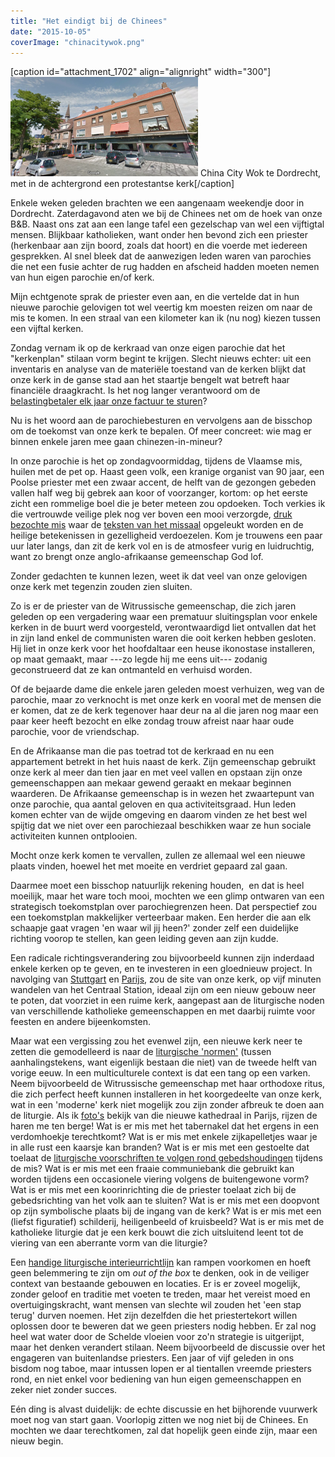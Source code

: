 ```yaml
---
title: "Het eindigt bij de Chinees"
date: "2015-10-05"
coverImage: "chinacitywok.png"
---
```


\[caption id="attachment\_1702" align="alignright" width="300"\]![China City Wok te Dordrecht, met in de achtergrond een protestantse kerk](images/chinacitywok-300x159.png) China City Wok te Dordrecht, met in de achtergrond een protestantse kerk\[/caption\]

Enkele weken geleden brachten we een aangenaam weekendje door in Dordrecht. Zaterdagavond aten we bij de Chinees net om de hoek van onze B&B. Naast ons zat aan een lange tafel een gezelschap van wel een vijftigtal mensen. Blijkbaar katholieken, want onder hen bevond zich een priester (herkenbaar aan zijn boord, zoals dat hoort) en die voerde met iedereen gesprekken. Al snel bleek dat de aanwezigen leden waren van parochies die net een fusie achter de rug hadden en afscheid hadden moeten nemen van hun eigen parochie en/of kerk.

Mijn echtgenote sprak de priester even aan, en die vertelde dat in hun nieuwe parochie gelovigen tot wel veertig km moesten reizen om naar de mis te komen. In een straal van een kilometer kan ik (nu nog) kiezen tussen een vijftal kerken.

Zondag vernam ik op de kerkraad van onze eigen parochie dat het "kerkenplan" stilaan vorm begint te krijgen. Slecht nieuws echter: uit een inventaris en analyse van de materiële toestand van de kerken blijkt dat onze kerk in de ganse stad aan het staartje bengelt wat betreft haar financiële draagkracht. Is het nog langer verantwoord om de [belastingbetaler elk jaar onze factuur te sturen](/blog/de-kostprijs-van-een-parochie/)?

Nu is het woord aan de parochiebesturen en vervolgens aan de bisschop om de toekomst van onze kerk te bepalen. Of meer concreet: wie mag er binnen enkele jaren mee gaan chinezen-in-mineur?

In onze parochie is het op zondagvoormiddag, tijdens de Vlaamse mis, huilen met de pet op. Haast geen volk, een kranige organist van 90 jaar, een Poolse priester met een zwaar accent, de helft van de gezongen gebeden vallen half weg bij gebrek aan koor of voorzanger, kortom: op het eerste zicht een rommelige boel die je beter meteen zou opdoeken. Toch verkies ik die vertrouwde veilige plek nog ver boven een mooi verzorgde, [druk bezochte mis](/blog/misbegrepen/) waar de [teksten van het missaal](/blog/pinksterwonder-in-onze-eigen-kerk/) opgeleukt worden en de heilige betekenissen in gezelligheid verdoezelen. Kom je trouwens een paar uur later langs, dan zit de kerk vol en is de atmosfeer vurig en luidruchtig, want zo brengt onze anglo-afrikaanse gemeenschap God lof.

Zonder gedachten te kunnen lezen, weet ik dat veel van onze gelovigen onze kerk met tegenzin zouden zien sluiten.

Zo is er de priester van de Witrussische gemeenschap, die zich jaren geleden op een vergadering waar een prematuur sluitingsplan voor enkele kerken in de buurt werd voorgesteld, verontwaardigd liet ontvallen dat het in zijn land enkel de communisten waren die ooit kerken hebben gesloten. Hij liet in onze kerk voor het hoofdaltaar een heuse ikonostase installeren, op maat gemaakt, maar ---zo legde hij me eens uit--- zodanig geconstrueerd dat ze kan ontmanteld en verhuisd worden.

Of de bejaarde dame die enkele jaren geleden moest verhuizen, weg van de parochie, maar zo verknocht is met onze kerk en vooral met de mensen die er komen, dat ze de kerk tegenover haar deur na al die jaren nog maar een paar keer heeft bezocht en elke zondag trouw afreist naar haar oude parochie, voor de vriendschap.

En de Afrikaanse man die pas toetrad tot de kerkraad en nu een appartement betrekt in het huis naast de kerk. Zijn gemeenschap gebruikt onze kerk al meer dan tien jaar en met veel vallen en opstaan zijn onze gemeenschappen aan mekaar gewend geraakt en mekaar beginnen waarderen. De Afrikaanse gemeenschap is in wezen het zwaartepunt van onze parochie, qua aantal geloven en qua activiteitsgraad. Hun leden komen echter van de wijde omgeving en daarom vinden ze het best wel spijtig dat we niet over een parochiezaal beschikken waar ze hun sociale activiteiten kunnen ontplooien.

Mocht onze kerk komen te vervallen, zullen ze allemaal wel een nieuwe plaats vinden, hoewel het met moeite en verdriet gepaard zal gaan.

Daarmee moet een bisschop natuurlijk rekening houden,  en dat is heel moeilijk, maar het ware toch mooi, mochten we een glimp ontwaren van een strategisch toekomstplan over parochiegrenzen heen. Dat perspectief zou een toekomstplan makkelijker verteerbaar maken. Een herder die aan elk schaapje gaat vragen 'en waar wil jij heen?' zonder zelf een duidelijke richting voorop te stellen, kan geen leiding geven aan zijn kudde.

Een radicale richtingsverandering zou bijvoorbeeld kunnen zijn inderdaad enkele kerken op te geven, en te investeren in een gloednieuw project. In navolging van [Stuttgart](/blog/huis-van-de-katholieke-kerk/) en [Parijs](https://fr.wikipedia.org/wiki/Cath%C3%A9drale_Notre-Dame_de_Cr%C3%A9teil), zou de site van onze kerk, op vijf minuten wandelen van het Centraal Station, ideaal zijn om een nieuw gebouw neer te poten, dat voorziet in een ruime kerk, aangepast aan de liturgische noden van verschillende katholieke gemeenschappen en met daarbij ruimte voor feesten en andere bijeenkomsten.

Maar wat een vergissing zou het evenwel zijn, een nieuwe kerk neer te zetten die gemodelleerd is naar de [liturgische 'normen'](https://churchpop.com/2016/06/02/10-myths-sacred-architecture/) (tussen aanhalingstekens, want eigenlijk bestaan die niet) van de tweede helft van vorige eeuw. In een multiculturele context is dat een tang op een varken. Neem bijvoorbeeld de Witrussische gemeenschap met haar orthodoxe ritus, die zich perfect heeft kunnen installeren in het koorgedeelte van onze kerk, wat in een 'moderne' kerk niet mogelijk zou zijn zonder afbreuk te doen aan de liturgie. Als ik [foto's](https://www.google.be/search?q=La+cath%C3%A9drale+de+Cr%C3%A9teil+interier&espv=2&source=lnms&tbm=isch&sa=X&ved=0CAcQ_AUoAWoVChMIyrb24d2qyAIVizcUCh1rFQ9V&biw=1920&bih=1019) bekijk van die nieuwe kathedraal in Parijs, rijzen de haren me ten berge! Wat is er mis met het tabernakel dat het ergens in een verdomhoekje terechtkomt? Wat is er mis met enkele zijkapelletjes waar je in alle rust een kaarsje kan branden? Wat is er mis met een gestoelte dat toelaat de [liturgische voorschriften te volgen rond gebedshoudingen](/blog/de-zittende-kudde/) tijdens de mis? Wat is er mis met een fraaie communiebank die gebruikt kan worden tijdens een occasionele viering volgens de buitengewone vorm? Wat is er mis met een koorinrichting die de priester toelaat zich bij de gebedsrichting van het volk aan te sluiten? Wat is er mis met een doopvont op zijn symbolische plaats bij de ingang van de kerk? Wat is er mis met een (liefst figuratief) schilderij, heiligenbeeld of kruisbeeld? Wat is er mis met de katholieke liturgie dat je een kerk bouwt die zich uitsluitend leent tot de viering van een aberrante vorm van die liturgie?

Een [handige liturgische interieurrichtlijn](https://docplayer.nl/29452555-Beleidsnotitie-kerkinrichting.html) kan rampen voorkomen en hoeft geen belemmering te zijn om _out of the box_ te denken, ook in de veiliger context van bestaande gebouwen en locaties. Er is er zoveel mogelijk, zonder geloof en traditie met voeten te treden, maar het vereist moed en overtuigingskracht, want mensen van slechte wil zouden het 'een stap terug' durven noemen. Het zijn dezelfden die het priestertekort willen oplossen door te beweren dat we geen priesters nodig hebben. Er zal nog heel wat water door de Schelde vloeien voor zo'n strategie is uitgerijpt, maar het denken verandert stilaan. Neem bijvoorbeeld de discussie over het engageren van buitenlandse priesters. Een jaar of vijf geleden in ons bisdom nog taboe, maar intussen lopen er al tientallen vreemde priesters rond, en niet enkel voor bediening van hun eigen gemeenschappen en zeker niet zonder succes.

Eén ding is alvast duidelijk: de echte discussie en het bijhorende vuurwerk moet nog van start gaan. Voorlopig zitten we nog niet bij de Chinees. En mochten we daar terechtkomen, zal dat hopelijk geen einde zijn, maar een nieuw begin.
